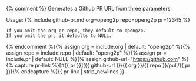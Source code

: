 {% comment %}
  Generates a Github PR URL from three parameters

  Usage:
    {% include github-pr.md org=openg2p repo=openg2p pr=12345 %}

    If you omit the org or repo, they default to openg2p.
    If you omit the pr, it defaults to NULL.

{% endcomment %}{% assign org = include.org | default: "openg2p" %}{% assign repo = include.repo | default: "openg2p" %}{% assign pr = include.pr | default: NULL %}{% assign github-url="https://github.com" %}{% capture pr-link %}[#{{ pr }}]({{ github-url }}/{{ org }}/{{ repo }}/pull/{{ pr }}){% endcapture %}{{ pr-link | strip_newlines }}
